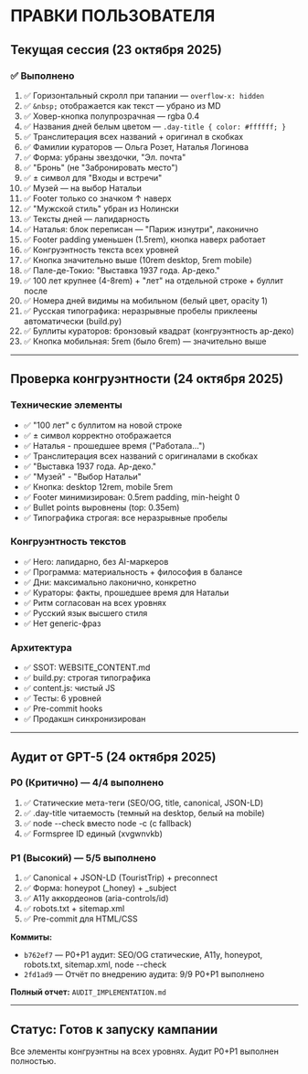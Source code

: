 # ПРАВКИ ПОЛЬЗОВАТЕЛЯ

## Текущая сессия (23 октября 2025)

### ✅ Выполнено

1. ✅ Горизонтальный скролл при тапании — `overflow-x: hidden`
2. ✅ `&nbsp;` отображается как текст — убрано из MD
3. ✅ Ховер-кнопка полупрозрачная — rgba 0.4
4. ✅ Названия дней белым цветом — `.day-title { color: #ffffff; }`
5. ✅ Транслитерация всех названий + оригинал в скобках
6. ✅ Фамилии кураторов — Ольга Розет, Наталья Логинова
7. ✅ Форма: убраны звездочки, "Эл. почта"
8. ✅ "Бронь" (не "Забронировать место")
9. ✅ ± символ для "Входы и встречи"
10. ✅ Музей — на выбор Натальи
11. ✅ Footer только со значком ↑ наверх
12. ✅ "Мужской стиль" убран из Нолински
13. ✅ Тексты дней — лапидарность
14. ✅ Наталья: блок переписан — "Париж изнутри", лаконично
15. ✅ Footer padding уменьшен (1.5rem), кнопка наверх работает
16. ✅ Конгруэнтность текста всех уровней
17. ✅ Кнопка значительно выше (10rem desktop, 5rem mobile)
18. ✅ Пале-де-Токио: "Выставка 1937 года. Ар-деко."
19. ✅ 100 лет крупнее (4-8rem) + "лет" на отдельной строке + буллит после
20. ✅ Номера дней видимы на мобильном (белый цвет, opacity 1)
21. ✅ Русская типографика: неразрывные пробелы приклеены автоматически (build.py)
22. ✅ Буллиты кураторов: бронзовый квадрат (конгруэнтность ар-деко)
23. ✅ Кнопка мобильная: 5rem (было 6rem) — значительно выше

---

## Проверка конгруэнтности (24 октября 2025)

### Технические элементы
- ✅ "100 лет" с буллитом на новой строке
- ✅ ± символ корректно отображается
- ✅ Наталья - прошедшее время ("Работала...")
- ✅ Транслитерация всех названий с оригиналами в скобках
- ✅ "Выставка 1937 года. Ар-деко."
- ✅ "Музей" - "Выбор Натальи"
- ✅ Кнопка: desktop 12rem, mobile 5rem
- ✅ Footer минимизирован: 0.5rem padding, min-height 0
- ✅ Bullet points выровнены (top: 0.35em)
- ✅ Типографика строгая: все неразрывные пробелы

### Конгруэнтность текстов
- ✅ Hero: лапидарно, без AI-маркеров
- ✅ Программа: материальность + философия в балансе
- ✅ Дни: максимально лаконично, конкретно
- ✅ Кураторы: факты, прошедшее время для Натальи
- ✅ Ритм согласован на всех уровнях
- ✅ Русский язык высшего стиля
- ✅ Нет generic-фраз

### Архитектура
- ✅ SSOT: WEBSITE_CONTENT.md
- ✅ build.py: строгая типографика
- ✅ content.js: чистый JS
- ✅ Тесты: 6 уровней
- ✅ Pre-commit hooks
- ✅ Продакшн синхронизирован

---

## Аудит от GPT-5 (24 октября 2025)

### P0 (Критично) — 4/4 выполнено
1. ✅ Статические мета-теги (SEO/OG, title, canonical, JSON-LD)
2. ✅ .day-title читаемость (темный на desktop, белый на mobile)
3. ✅ node --check вместо node -c (с fallback)
4. ✅ Formspree ID единый (xvgwnvkb)

### P1 (Высокий) — 5/5 выполнено
1. ✅ Canonical + JSON-LD (TouristTrip) + preconnect
2. ✅ Форма: honeypot (_honey) + _subject
3. ✅ A11y аккордеонов (aria-controls/id)
4. ✅ robots.txt + sitemap.xml
5. ✅ Pre-commit для HTML/CSS

**Коммиты:**
- `b762ef7` — P0+P1 аудит: SEO/OG статические, A11y, honeypot, robots.txt, sitemap.xml, node --check
- `2fd1ad9` — Отчёт по внедрению аудита: 9/9 P0+P1 выполнено

**Полный отчет:** `AUDIT_IMPLEMENTATION.md`

---

## Статус: Готов к запуску кампании

Все элементы конгруэнтны на всех уровнях. Аудит P0+P1 выполнен полностью.

